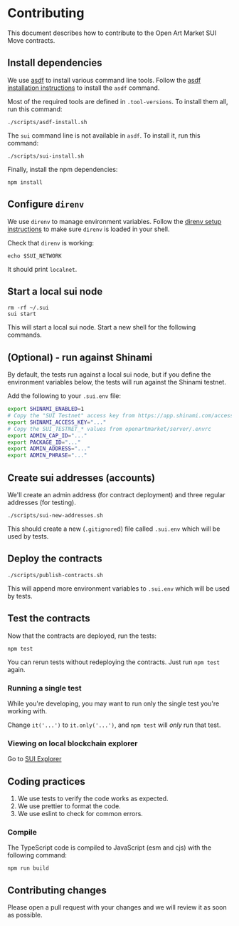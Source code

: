 # Contributing

This document describes how to contribute to the Open Art Market SUI Move contracts.

## Install dependencies

We use [asdf](https://github.com/asdf-vm/asdf) to install various command line tools.
Follow the [asdf installation instructions](https://asdf-vm.com/guide/getting-started.html#_3-install-asdf) to install the `asdf` command.

Most of the required tools are defined in `.tool-versions`. To install them all, run this command:

    ./scripts/asdf-install.sh

The `sui` command line is not available in `asdf`. To install it, run this command:

    ./scripts/sui-install.sh

Finally, install the npm dependencies:

    npm install

## Configure `direnv`

We use `direnv` to manage environment variables.
Follow the [direnv setup instructions](https://direnv.net/docs/hook.html) to make sure `direnv` is loaded in your shell.

Check that `direnv` is working:

    echo $SUI_NETWORK

It should print `localnet`.

## Start a local sui node

    rm -rf ~/.sui
    sui start

This will start a local sui node.
Start a new shell for the following commands.

## (Optional) - run against Shinami

By default, the tests run against a local sui node, but if you define the environment variables below, the tests will run against the Shinami testnet.

Add the following to your `.sui.env` file:

```bash
export SHINAMI_ENABLED=1
# Copy the "SUI Testnet" access key from https://app.shinami.com/access-keys
export SHINAMI_ACCESS_KEY="..."
# Copy the SUI_TESTNET_* values from openartmarket/server/.envrc
export ADMIN_CAP_ID="..."
export PACKAGE_ID="..."
export ADMIN_ADDRESS="..."
export ADMIN_PHRASE="..."
```

## Create sui addresses (accounts)

We'll create an admin address (for contract deployment) and three regular addresses (for testing).

    ./scripts/sui-new-addresses.sh

This should create a new (`.gitignore`d) file called `.sui.env` which will be used by tests.

## Deploy the contracts

    ./scripts/publish-contracts.sh

This will append more environment variables to `.sui.env` which will be used by tests.

## Test the contracts

Now that the contracts are deployed, run the tests:

    npm test

You can rerun tests without redeploying the contracts. Just run `npm test` again.

### Running a single test

While you're developing, you may want to run only the single test you're working with.

Change `it('...')` to `it.only('...')`, and `npm test` will *only* run that test.

### Viewing on local blockchain explorer

Go to [SUI Explorer](https://suiexplorer.com/?network=local)

## Coding practices

1. We use tests to verify the code works as expected.
2. We use prettier to format the code.
3. We use eslint to check for common errors.

### Compile

The TypeScript code is compiled to JavaScript (esm and cjs) with the following command:

    npm run build

## Contributing changes

Please open a pull request with your changes and we will review it as soon as possible.

